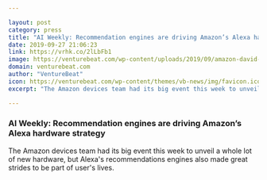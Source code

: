 ```yaml
---

layout: post
category: press
title: "AI Weekly: Recommendation engines are driving Amazon’s Alexa hardware strategy"
date: 2019-09-27 21:06:23
link: https://vrhk.co/2lLbFb1
image: https://venturebeat.com/wp-content/uploads/2019/09/amazon-david-limp.jpg?w=1200&strip=all
domain: venturebeat.com
author: "VentureBeat"
icon: https://venturebeat.com/wp-content/themes/vb-news/img/favicon.ico
excerpt: "The Amazon devices team had its big event this week to unveil a whole lot of new hardware, but Alexa's recommendations engines also made great strides to be part of user's lives."

---
```


### AI Weekly: Recommendation engines are driving Amazon’s Alexa hardware strategy

The Amazon devices team had its big event this week to unveil a whole lot of new hardware, but Alexa's recommendations engines also made great strides to be part of user's lives.